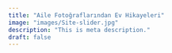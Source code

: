 ```yaml
---
title: "Aile Fotoğraflarından Ev Hikayeleri"
image: "images/Site-slider.jpg"
description: "This is meta description."
draft: false
---
```

